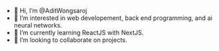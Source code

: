- 👋 Hi, I’m @AditWongsaroj
- 👀 I’m interested in web developement, back end programming, and ai neural networks. 
- 🌱 I’m currently learning ReactJS with NextJS.
- 💞️ I’m looking to collaborate on projects.
